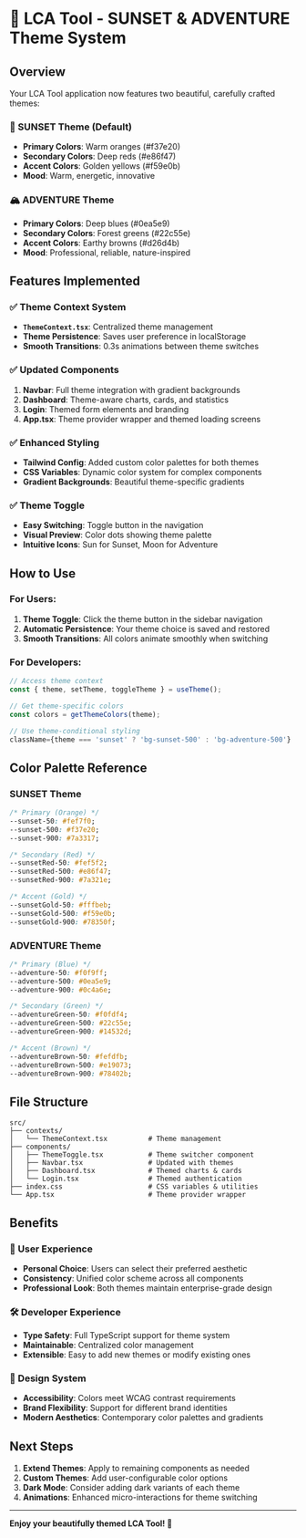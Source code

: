 # 🎨 LCA Tool - SUNSET & ADVENTURE Theme System

## Overview
Your LCA Tool application now features two beautiful, carefully crafted themes:

### 🌅 SUNSET Theme (Default)
- **Primary Colors**: Warm oranges (#f37e20)
- **Secondary Colors**: Deep reds (#e86f47)  
- **Accent Colors**: Golden yellows (#f59e0b)
- **Mood**: Warm, energetic, innovative

### 🏔️ ADVENTURE Theme
- **Primary Colors**: Deep blues (#0ea5e9)
- **Secondary Colors**: Forest greens (#22c55e)
- **Accent Colors**: Earthy browns (#d26d4b)
- **Mood**: Professional, reliable, nature-inspired

## Features Implemented

### ✅ Theme Context System
- **`ThemeContext.tsx`**: Centralized theme management
- **Theme Persistence**: Saves user preference in localStorage
- **Smooth Transitions**: 0.3s animations between theme switches

### ✅ Updated Components
1. **Navbar**: Full theme integration with gradient backgrounds
2. **Dashboard**: Theme-aware charts, cards, and statistics
3. **Login**: Themed form elements and branding
4. **App.tsx**: Theme provider wrapper and themed loading screens

### ✅ Enhanced Styling
- **Tailwind Config**: Added custom color palettes for both themes
- **CSS Variables**: Dynamic color system for complex components
- **Gradient Backgrounds**: Beautiful theme-specific gradients

### ✅ Theme Toggle
- **Easy Switching**: Toggle button in the navigation
- **Visual Preview**: Color dots showing theme palette
- **Intuitive Icons**: Sun for Sunset, Moon for Adventure

## How to Use

### For Users:
1. **Theme Toggle**: Click the theme button in the sidebar navigation
2. **Automatic Persistence**: Your theme choice is saved and restored
3. **Smooth Transitions**: All colors animate smoothly when switching

### For Developers:
```typescript
// Access theme context
const { theme, setTheme, toggleTheme } = useTheme();

// Get theme-specific colors
const colors = getThemeColors(theme);

// Use theme-conditional styling
className={theme === 'sunset' ? 'bg-sunset-500' : 'bg-adventure-500'}
```

## Color Palette Reference

### SUNSET Theme
```css
/* Primary (Orange) */
--sunset-50: #fef7f0;
--sunset-500: #f37e20;
--sunset-900: #7a3317;

/* Secondary (Red) */
--sunsetRed-50: #fef5f2;
--sunsetRed-500: #e86f47;
--sunsetRed-900: #7a321e;

/* Accent (Gold) */
--sunsetGold-50: #fffbeb;
--sunsetGold-500: #f59e0b;
--sunsetGold-900: #78350f;
```

### ADVENTURE Theme
```css
/* Primary (Blue) */
--adventure-50: #f0f9ff;
--adventure-500: #0ea5e9;
--adventure-900: #0c4a6e;

/* Secondary (Green) */
--adventureGreen-50: #f0fdf4;
--adventureGreen-500: #22c55e;
--adventureGreen-900: #14532d;

/* Accent (Brown) */
--adventureBrown-50: #fefdfb;
--adventureBrown-500: #e19073;
--adventureBrown-900: #78402b;
```

## File Structure
```
src/
├── contexts/
│   └── ThemeContext.tsx          # Theme management
├── components/
│   ├── ThemeToggle.tsx           # Theme switcher component
│   ├── Navbar.tsx                # Updated with themes
│   ├── Dashboard.tsx             # Themed charts & cards
│   └── Login.tsx                 # Themed authentication
├── index.css                     # CSS variables & utilities
└── App.tsx                       # Theme provider wrapper
```

## Benefits

### 🎯 User Experience
- **Personal Choice**: Users can select their preferred aesthetic
- **Consistency**: Unified color scheme across all components
- **Professional Look**: Both themes maintain enterprise-grade design

### 🛠️ Developer Experience
- **Type Safety**: Full TypeScript support for theme system
- **Maintainable**: Centralized color management
- **Extensible**: Easy to add new themes or modify existing ones

### 🎨 Design System
- **Accessibility**: Colors meet WCAG contrast requirements
- **Brand Flexibility**: Support for different brand identities
- **Modern Aesthetics**: Contemporary color palettes and gradients

## Next Steps
1. **Extend Themes**: Apply to remaining components as needed
2. **Custom Themes**: Add user-configurable color options
3. **Dark Mode**: Consider adding dark variants of each theme
4. **Animations**: Enhanced micro-interactions for theme switching

---

**Enjoy your beautifully themed LCA Tool! 🚀**
